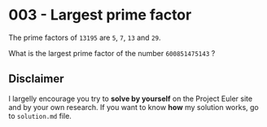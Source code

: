 # 003 - Largest prime factor

The prime factors of `13195` are `5`, `7`, `13` and `29`.

What is the largest prime factor of the number `600851475143` ?

## Disclaimer

I largelly encourage you try to **solve by yourself** on the Project Euler site and by your own research. If you want to know **how** my solution works, go to `solution.md` file.
